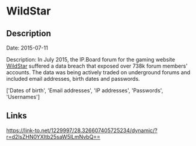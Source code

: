 # WildStar

## Description

Date: 2015-07-11

Description:
In July 2015, the IP.Board forum for the gaming website <a href="http://www.wildstar-online.com" target="_blank" rel="noopener">WildStar</a> suffered a data breach that exposed over 738k forum members' accounts. The data was being actively traded on underground forums and included email addresses, birth dates and passwords.


['Dates of birth', 'Email addresses', 'IP addresses', 'Passwords', 'Usernames']

## Links

https://link-to.net/1229997/28.326607405725234/dynamic/?r=d2lsZHN0YXItb25saW5lLmNvbQ==